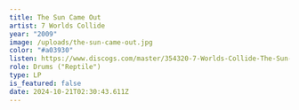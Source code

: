```yaml
---
title: The Sun Came Out
artist: 7 Worlds Collide
year: "2009"
image: /uploads/the-sun-came-out.jpg
color: "#a03930"
listen: https://www.discogs.com/master/354320-7-Worlds-Collide-The-Sun-Came-Out
role: Drums ("Reptile")
type: LP
is_featured: false
date: 2024-10-21T02:30:43.611Z
---
```

